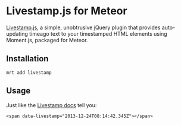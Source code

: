 # Livestamp.js for Meteor

[Livestamp.js](http://mattbradley.github.io/livestampjs/), a simple, unobtrusive jQuery plugin that provides auto-updating timeago text to your timestamped HTML elements using Moment.js, packaged for Meteor.

Installation
-------------

`mrt add livestamp`

Usage
-------------
Just like the [Livestamp docs](http://mattbradley.github.io/livestampjs/) tell you:

`<span data-livestamp="2013-12-24T08:14:42.345Z"></span>`